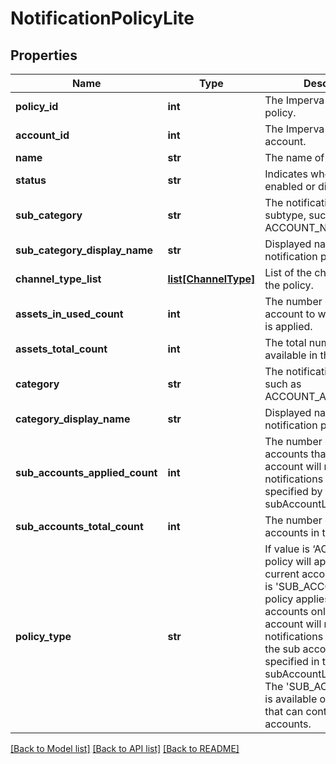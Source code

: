 # NotificationPolicyLite

## Properties
Name | Type | Description | Notes
------------ | ------------- | ------------- | -------------
**policy_id** | **int** | The Imperva ID of the policy. | [optional] 
**account_id** | **int** | The Imperva ID of the account. | [optional] 
**name** | **str** | The name of the policy | [optional] 
**status** | **str** | Indicates whether policy is enabled or disabled. | [optional] 
**sub_category** | **str** | The notification policy subtype, such as ACCOUNT_NOTIFICATIONS. | [optional] 
**sub_category_display_name** | **str** | Displayed name of the notification policy subtype. | [optional] 
**channel_type_list** | [**list[ChannelType]**](ChannelType.md) | List of the channel types of the policy. | [optional] 
**assets_in_used_count** | **int** | The number of assets in the account to which the policy is applied. | [optional] 
**assets_total_count** | **int** | The total number of assets available in the account. | [optional] 
**category** | **str** | The notification policy type, such as ACCOUNT_AND_SITE. | [optional] 
**category_display_name** | **str** | Displayed name of the notification policy category. | [optional] 
**sub_accounts_applied_count** | **int** | The number of sub accounts that the parent account will receive notifications for, as specified by the subAccountList parameter. | [optional] 
**sub_accounts_total_count** | **int** | The number of sub accounts in the account. | [optional] 
**policy_type** | **str** | If value is ‘ACCOUNT’, the policy will apply only to the current account. If the value is &#x27;SUB_ACCOUNT&#x27; the policy applies to the sub accounts only. The parent account will receive notifications for activity in the sub accounts that are specified in the subAccountList parameter. The &#x27;SUB_ACCOUNT&#x27; value is available only in accounts that can contain sub accounts. | [optional] 

[[Back to Model list]](../README.md#documentation-for-models) [[Back to API list]](../README.md#documentation-for-api-endpoints) [[Back to README]](../README.md)

